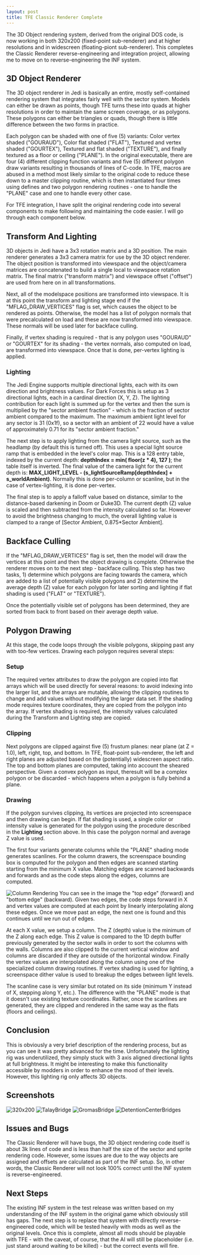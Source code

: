 ```yaml
---
layout: post
title: TFE Classic Renderer Complete
---
```

The 3D Object rendering system, derived from the original DOS code, is now working in both 320x200 (fixed-point sub-renderer) and at higher resolutions and in widescreen (floating-piont sub-renderer). This completes the Classic Renderer reverse-engineering and integration project, allowing me to move on to reverse-engineering the INF system.

## 3D Object Renderer
The 3D object renderer in Jedi is basically an entire, mostly self-contained rendering system that integrates fairly well with the sector system. Models can either be drawn as points, though TFE turns these into quads at higher resolutions in order to maintain the same screen coverage, or as polygons. These polygons can either be triangles or quads, though there is little difference between the two forms in practice.

Each polygon can be shaded with one of five (5) variants: Color vertex shaded ("GOURAUD"), Color flat shaded ("FLAT"), Textured and vertex shaded ("GOURTEX"), Textured and flat shaded ("TEXTURE"), and finally textured as a floor or ceiling ("PLANE"). In the original executable, there are four (4) different clipping function variants and five (5) different polygon draw variants resulting in thousands of lines of C-code. In TFE, macros are abused in a method most likely similar to the original code to reduce these down to a master clipping routine, which is then instantiated four times using defines and two polygon rendering routines - one to handle the "PLANE" case and one to handle every other case.

For TFE integration, I have split the original rendering code into several components to make following and maintaining the code easier. I will go through each component below.

## Transform And Lighting
3D objects in Jedi have a 3x3 rotation matrix and a 3D position. The main renderer generates a 3x3 camera matrix for use by the 3D object renderer. The object position is transformed into viewspace and the object/camera matrices are concatenated to build a single local to viewspace rotation matrix. The final matrix ("transform matrix") and viewspace offset ("offset") are used from here on in all transformations.

Next, all of the modelspace positions are transformed into viewspace. It is at this point the transform and lighting stage end if the "MFLAG_DRAW_VERTICES" flag is set, which causes the object to be rendered as points. Otherwise, the model has a list of polygon normals that were precalculated on load and these are now transformed into viewspace. These normals will be used later for backface culling.

Finally, if vertex shading is required - that is any polygon uses "GOURAUD" or "GOURTEX" for its shading - the vertex normals, also computed on load, are transformed into viewspace. Once that is done, per-vertex lighting is applied.

### Lighting
The Jedi Engine supports multiple directional lights, each with its own direction and brightness values. For Dark Forces this is setup as 3 directional lights, each in a cardinal direction (X, Y, Z). The lighting contribution for each light is summed up for the vertex and then the sum is multiplied by the "sector ambient fraction" - which is the fraction of sector ambient compared to the maximum. The maximum ambient light level for any sector is 31 (0x1f), so a sector with an ambient of 22 would have a value of approximately 0.71 for its "sector ambient fraction."

The next step is to apply lighting from the camera light source, such as the headlamp (by default this is turned off). This uses a special light source ramp that is embedded in the level's color map. This is a 128 entry table, indexed by the current depth: **depthIndex = min( floor(z * 4), 127 )**; the table itself is inverted. The final value of the camera light for the current depth is: **MAX_LIGHT_LEVEL - (s_lightSourceRamp[depthIndex] + s_worldAmbient)**. Normally this is done per-column or scanline, but in the case of vertex-lighting, it is done per-vertex.

The final step is to apply a falloff value based on distance, similar to the distance-based darkening in Doom or Duke3D. The current depth (Z) value is scaled and then subtracted from the intensity calculated so far. However to avoid the brightness changing to much, the overall lighting value is clamped to a range of [Sector Ambient, 0.875*Sector Ambient].

## Backface Culling
If the "MFLAG_DRAW_VERTICES" flag is set, then the model will draw the vertices at this point and then the object drawing is complete. Otherwise the renderer moves on to the next step - backface culling. This step has two tasks, 1) determine which polygons are facing towards the camera, which are added to a list of potentially visible polygons and 2) determine the average depth (Z) value for each polygon for later sorting and lighting if flat shading is used ("FLAT" or "TEXTURE").

Once the potentially visible set of polygons has been determined, they are sorted from back to front based on their average depth value.

## Polygon Drawing
At this stage, the code loops through the visible polygons, skipping past any with too-few vertices. Drawing each polygon requires several steps:

### Setup
The required vertex attributes to draw the polygon are copied into flat arrays which will be used directly for several reasons: to avoid indexing into the larger list, and the arrays are mutable, allowing the clipping routines to change and add values without modifying the larger data set. If the shading mode requires texture coordinates, they are copied from the polygon into the array. If vertex shading is required, the intensity values calculated during the Transform and Lighting step are copied.

### Clipping
Next polygons are clipped against five (5) frustum planes: near plane (at Z = 1.0), left, right, top, and bottom. In TFE, float-point sub-renderer, the left and right planes are adjusted based on the (potentially) widescreen aspect ratio. The top and bottom planes are computed, taking into account the sheared perspective. Given a convex polygon as input, theresult will be a complex polygon or be discarded - which happens when a polygon is fully behind a plane.

### Drawing
If the polygon survives clipping, its vertices are projected into screenspace and then drawing can begin. If flat shading is used, a single color or intensity value is generated for the polygon using the procedure described in the **Lighting** section above. In this case the polygon normal and average Z value is used.

The first four variants generate columns while the "PLANE" shading mode generates scanlines. For the column drawers, the screenspace bounding box is computed for the polygon and then edges are scanned starting starting from the minimum X value. Matching edges are scanned backwards and forwards and as the code steps along the edges, columns are computed. 

![Column Rendering](https://github.com/TheForceEngine/TheForceEngine.github.io/blob/master/images/ColumnRendering.png?raw=true)
You can see in the image the "top edge" (forward) and "bottom edge" (backward). Given two edges, the code steps forward in X and vertex values are computed at each point by linearly interpolating along these edges. Once we move past an edge, the next one is found and this continues until we run out of edges. 

At each X value, we setup a column. The Z (depth) value is the minimum of the Z along each edge. This Z value is compared to the 1D depth buffer previously generated by the sector walls in order to sort the columns with the walls. Columns are also clipped to the current vertical window and columns are discarded if they are outside of the horizontal window. Finally the vertex values are interpolated along the column using one of the specialized column drawing routines. If vertex shading is used for lighting, a screenspace dither value is used to breakup the edges between light levels.

The scanline case is very similar but rotated on its side (minimum Y instead of X, stepping along Y, etc.). The difference with the "PLANE" mode is that it doesn't use existing texture coordinates. Rather, once the scanlines are generated, they are clipped and rendered in the same way as the flats (floors and ceilings).

## Conclusion
This is obviously a very brief description of the rendering process, but as you can see it was pretty advanced for the time. Unfortunately the lighting rig was underutilized, they simply stuck with 3 axis aligned directional lights at full brightness. It might be interesting to make this functionality accessible by modders in order to enhance the mood of their levels. However, this lighting rig only affects 3D objects.

## Screenshots
![320x200](https://github.com/TheForceEngine/TheForceEngine.github.io/blob/master/screenshots/tfe_gif_Wed-Dec-23-13_15_55-2020_0.gif?raw=true)
![TalayBridge](https://github.com/TheForceEngine/TheForceEngine.github.io/blob/master/screenshots/TalayBridge.jpg?raw=true)
![GromasBridge](https://github.com/TheForceEngine/TheForceEngine.github.io/blob/master/screenshots/GromasBridge.jpg?raw=true)
![DetentionCenterBridges](https://github.com/TheForceEngine/TheForceEngine.github.io/blob/master/screenshots/DetentionCenterBridges.jpg?raw=true)

## Issues and Bugs
The Classic Renderer will have bugs, the 3D object rendering code itself is about 3k lines of code and is less than half the size of the sector and sprite rendering code. However, some issues are due to the way objects are assigned and offsets are calculated as part of the INF setup. So, in other words, the Classic Renderer will not look 100% correct until the INF system is reverse-engineered.

## Next Steps
The existing INF system in the test release was written based on my understanding of the INF system in the original game which obviously still has gaps. The next step is to replace that system with directly reverse-engineered code, which will be tested heavily with mods as well as the original levels. Once this is complete, almost all mods should be playable with TFE - with the caveat, of course, that the AI will still be placeholder (i.e. just stand around waiting to be killed) - but the correct events will fire.
